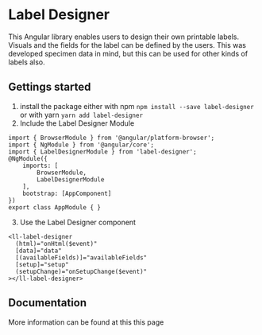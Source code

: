 # Label Designer

This Angular library enables users to design their own printable labels.
Visuals and the fields for the label can be defined by the users.
This was developed specimen data in mind, but this can be used for other kinds of labels also.

## Gettings started
1. install the package either
   with npm `npm install --save label-designer` or 
   with yarn `yarn add label-designer`
2. Include the Label Designer Module
```angular2
import { BrowserModule } from '@angular/platform-browser';
import { NgModule } from '@angular/core';
import { LabelDesignerModule } from 'label-designer';
@NgModule({
    imports: [
        BrowserModule,
        LabelDesignerModule
    ],
    bootstrap: [AppComponent]
})
export class AppModule { }
```

3. Use the Label Designer component
```angular2
<ll-label-designer
  (html)="onHtml($event)"
  [data]="data"
  [(availableFields)]="availableFields"
  [setup]="setup"
  (setupChange)="onSetupChange($event)"
></ll-label-designer>
```

## Documentation
More information can be found at this this page
